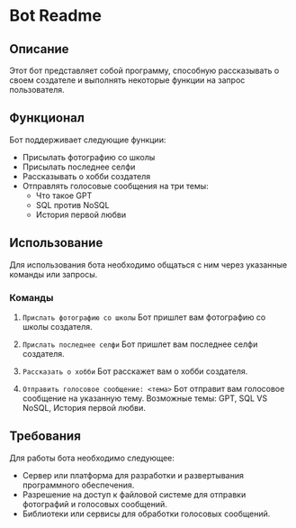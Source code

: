 # Bot Readme

## Описание

Этот бот представляет собой программу, способную рассказывать о своем создателе и выполнять некоторые функции на запрос пользователя.

## Функционал

Бот поддерживает следующие функции:

- Присылать фотографию со школы
- Присылать последнее селфи
- Рассказывать о хобби создателя
- Отправлять голосовые сообщения на три темы:
  - Что такое GPT
  - SQL против NoSQL
  - История первой любви

## Использование

Для использования бота необходимо общаться с ним через указанные команды или запросы.

### Команды

1. `Прислать фотографию со школы`
   Бот пришлет вам фотографию со школы создателя.

2. `Прислать последнее селфи`
   Бот пришлет вам последнее селфи создателя.

3. `Рассказать о хобби`
   Бот расскажет вам о хобби создателя.

4. `Отправить голосовое сообщение: <тема>`
   Бот отправит вам голосовое сообщение на указанную тему. Возможные темы: GPT, SQL VS NoSQL, История первой любви.


## Требования

Для работы бота необходимо следующее:

- Сервер или платформа для разработки и развертывания программного обеспечения.
- Разрешение на доступ к файловой системе для отправки фотографий и голосовых сообщений.
- Библиотеки или сервисы для обработки голосовых сообщений.